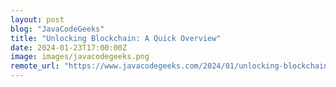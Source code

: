 ```yaml
---
layout: post
blog: "JavaCodeGeeks"
title: "Unlocking Blockchain: A Quick Overview"
date: 2024-01-23T17:00:00Z
image: images/javacodegeeks.png
remote_url: "https://www.javacodegeeks.com/2024/01/unlocking-blockchain-a-quick-overview.html"
---
```

